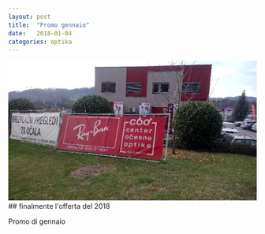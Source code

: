```yaml
---
layout: post
title:  "Promo gennaio"
date:   2018-01-04
categories: optika
---
```

<img src="\img\image_03.jpg" alt="">
## finalmente l'offerta del 2018

Promo di gennaio
